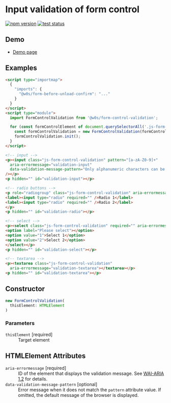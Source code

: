 # Input validation of form control

[![npm version](https://badge.fury.io/js/%40saekitominaga%2Fhtmlformcontrolelement-validation.svg)](https://www.npmjs.com/package/@saekitominaga/htmlformcontrolelement-validation)
[![test status](https://github.com/SaekiTominaga/frontend/actions/workflows/form-control-validation-test.yml/badge.svg)](https://github.com/SaekiTominaga/frontend/actions/workflows/form-control-validation-test.yml)

## Demo

- [Demo page](https://saekitominaga.github.io/frontend/packages/form-control-validation/demo/)

## Examples

```HTML
<script type="importmap">
  {
    "imports": {
      "@w0s/form-before-unload-confirm": "..."
    }
  }
</script>
<script type="module">
  import FormControlValidation from '@w0s/form-control-validation';

  for (const formControlElement of document.querySelectorAll('.js-form-control-validation')) {
    const formControlValidation = new FormControlValidation(formControlElement);
    formControlValidation.init();
  }
</script>

<!-- input -->
<p><input class="js-form-control-validation" pattern="[a-zA-Z0-9]+"
  aria-errormessage="validation-input"
  data-validation-message-pattern="Only alphanumeric characters can be used."
/></p>
<p hidden="" id="validation-input"></p>

<!-- radio buttons -->
<p role="radiogroup" class="js-form-control-validation" aria-errormessage="validation-radio">
<label><input type="radio" required="" />Radio 1</label>
<label><input type="radio" required="" />Radio 2</label>
</p>
<p hidden="" id="validation-radio"></p>

<!-- select -->
<p><select class="js-form-control-validation" required="" aria-errormessage="validation-select">
<option label="Please select"></option>
<option value="1">Select 1</option>
<option value="2">Select 2</option>
</select></p>
<p hidden="" id="validation-select"></p>

<!-- textarea -->
<p><textarea class="js-form-control-validation"
  aria-errormessage="validation-textarea"></textarea></p>
<p hidden="" id="validation-textarea"></p>
```

## Constructor

```TypeScript
new FormControlValidation(
  thisElement: HTMLElement
)
```

### Parameters

<dl>
<dt><code>thisElement</code> [required]</dt>
<dd>Target element</dd>
</dl>

## HTMLElement Attributes

<dl>
<dt><code>aria-errormessage</code> [required]</dt>
<dd>ID of the element that displays the validation message. See <a href="https://www.w3.org/TR/wai-aria-1.2/#aria-errormessage">WAI-ARIA 1.2</a> for details.</dd>
<dt><code>data-validation-message-pattern</code> [optional]</dt>
<dd>Error message when it does not match the <code>pattern</code> attribute value. If omitted, the default message of the browser is displayed.</dd>
</dl>
